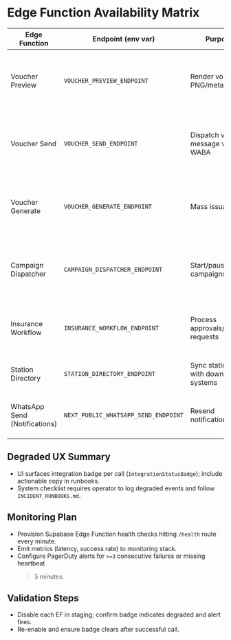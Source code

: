 # Edge Function Availability Matrix

| Edge Function                 | Endpoint (env var)                   | Purpose                                   | Healthy Response                        | Degraded UX Mapping                                                                    | Observability Needs                                              |
| ----------------------------- | ------------------------------------ | ----------------------------------------- | --------------------------------------- | -------------------------------------------------------------------------------------- | ---------------------------------------------------------------- |
| Voucher Preview               | `VOUCHER_PREVIEW_ENDPOINT`           | Render voucher PNG/metadata               | 200 with `{ status:'ready', imageUrl }` | Modal displays preview. If missing, UI shows mock + badge (`voucherPreview` degraded). | Add probe hitting `/health`, alert if >5m downtime.              |
| Voucher Send                  | `VOUCHER_SEND_ENDPOINT`              | Dispatch voucher message via WABA         | 200 `{ status:'queued' }`               | Operator sees success toast; on failure, API returns degraded status with message.     | Monitor queue latency, failure rate; alerts for HTTP 5xx spike.  |
| Voucher Generate              | `VOUCHER_GENERATE_ENDPOINT`          | Mass issuance                             | 200 list of vouchers                    | Falls back to Supabase insert; integration badge warns degraded.                       | Track issuance latency, success rate; alert when bridge missing. |
| Campaign Dispatcher           | `CAMPAIGN_DISPATCHER_ENDPOINT`       | Start/pause/stop campaigns                | 200 `{ state }`                         | UI shows integration badge; dispatcher failure leaves campaign local only.             | Create SLO for start ack <60s; alert on failure.                 |
| Insurance Workflow            | `INSURANCE_WORKFLOW_ENDPOINT`        | Process approvals/change requests         | 200 `{ status }`                        | Drawer shows success; degraded state instructs manual follow-up.                       | Alert on >3 failures/hour.                                       |
| Station Directory             | `STATION_DIRECTORY_ENDPOINT`         | Sync station data with downstream systems | 200 ack                                 | API returns degraded; operators must sync manually.                                    | Add heartbeat & diff monitoring.                                 |
| WhatsApp Send (Notifications) | `NEXT_PUBLIC_WHATSAPP_SEND_ENDPOINT` | Resend notifications                      | 200 ack                                 | Notifications table badge flagged; require manual resend post-recovery.                | Track success vs fail ratio.                                     |

## Degraded UX Summary

- UI surfaces integration badge per call (`IntegrationStatusBadge`); include
  actionable copy in runbooks.
- System checklist requires operator to log degraded events and follow
  `INCIDENT_RUNBOOKS.md`.

## Monitoring Plan

- Provision Supabase Edge Function health checks hitting `/health` route every
  minute.
- Emit metrics (latency, success rate) to monitoring stack.
- Configure PagerDuty alerts for `>=3` consecutive failures or missing heartbeat
  > 5 minutes.

## Validation Steps

- Disable each EF in staging; confirm badge indicates degraded and alert fires.
- Re-enable and ensure badge clears after successful call.
